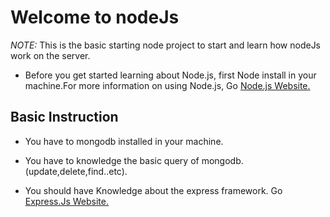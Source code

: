 #  Welcome to nodeJs
 _NOTE:_ This is the basic starting node project to start and learn how  nodeJs work on the server.
 * Before you get started learning about Node.js, first Node install in your machine.For more information on using Node.js,
 Go [Node.js Website.](https://nodejs.org)
 
##  Basic Instruction

* You have to mongodb installed in your machine.

* You have to knowledge the basic query of mongodb.(update,delete,find..etc).

* You should have Knowledge about the express framework.
 Go [Express.Js Website.](https://expressjs.com/)

